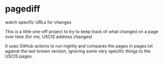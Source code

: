 # pagediff
watch specific URLs for changes 

This is a little one-off project to try to keep track of what changed on a page over time (for me, USCIS address changes)

It uses GitHub actions to run nightly and compares the pages in pages.txt against the last known version, ignoring some very specific things to the USCIS pages.

